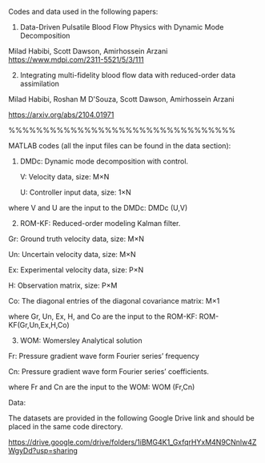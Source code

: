 Codes and data used in the following papers:

1. Data-Driven Pulsatile Blood Flow Physics with Dynamic Mode Decomposition

  Milad Habibi, Scott Dawson, Amirhossein Arzani
  https://www.mdpi.com/2311-5521/5/3/111
  
2. Integrating multi-fidelity blood flow data with reduced-order data assimilation
  
  Milad Habibi, Roshan M D'Souza, Scott Dawson, Amirhossein Arzani
	
  https://arxiv.org/abs/2104.01971
	
  %%%%%%%%%%%%%%%%%%%%%%%%%%%%%%%%%

MATLAB codes (all the input files can be found in the data section):

1) DMDc: Dynamic mode decomposition with control.
  
    V: Velocity data, size: M×N

    U: Controller input data, size: 1×N

  where V and U are the input to the DMDc: DMDc (U,V)

2) ROM-KF: Reduced-order modeling Kalman filter.
  
  Gr: Ground truth velocity data, size: M×N

  Un: Uncertain velocity data, size: M×N

  Ex: Experimental velocity data, size: P×N

  H: Observation matrix, size: P×M

  Co: The diagonal entries of the diagonal covariance matrix: M×1

  where Gr, Un, Ex, H, and Co are the input to the ROM-KF: ROM-KF(Gr,Un,Ex,H,Co)
  
3) WOM: Womersley Analytical solution

  Fr: Pressure gradient wave form Fourier series’ frequency 

  Cn: Pressure gradient wave form Fourier series’ coefficients.

  where Fr and Cn are the input to the WOM: WOM (Fr,Cn)

Data:

The datasets are provided in the following Google Drive link and should be placed in the same code directory.

https://drive.google.com/drive/folders/1iBMG4K1_GxfqrHYxM4N9CNnlw4ZWgyDd?usp=sharing 






